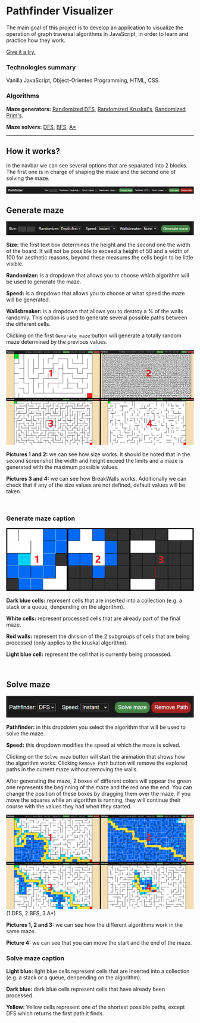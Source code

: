 # Pathfinder Visualizer

The main goal of this project is to develop an application to visualize the operation of graph traversal algorithms in JavaScript, in order to learn and practice how they work.

[Give it a try.](https://maze-pathfinder-visualizer.herokuapp.com/)

### Technologies summary
Vanilla JavaScript, Object-Oriented Programming, HTML, CSS.

### Algorithms

**Maze generators:** [Randomized DFS](https://en.wikipedia.org/wiki/Maze_generation_algorithm#Randomized_depth-first_search),  [Randomized Kruskal's](https://en.wikipedia.org/wiki/Maze_generation_algorithm#Randomized_Kruskal's_algorithm),  [Randomized Prim's](https://en.wikipedia.org/wiki/Maze_generation_algorithm#Randomized_Prim's_algorithm).

**Maze solvers:** [DFS](https://en.wikipedia.org/wiki/Depth-first_search "DFS"), [BFS](https://en.wikipedia.org/wiki/Breadth-first_search "BFS"), [A*](https://en.wikipedia.org/wiki/A*_search_algorithm "A*")

------------

## How it works?
In the navbar we can see several options that are separated into 2 blocks. The first one is in charge of shaping the maze and the second one of solving the maze.

![NavBar](readmeresources/Navbar.png?raw=true)

## Generate maze

![NavBar1](readmeresources/navbarFirstBlock.png?raw=true)

**Size:** the first text box determines the height and the second one the width of the board. It will not be possible to exceed a height of 50 and a width of 100 for aesthetic reasons, beyond these measures the cells begin to be little visible.

**Randomizer:** is a dropdown that allows you to choose which algorithm will be used to generate the maze.

**Speed:** is a dropdown that allows you to choose at what speed the maze will be generated.

**Wallsbreaker:** is a dropdown that allows you to destroy a % of the walls randomly. This option is used to generate several possible paths between the different cells.

Clicking on the first `Generate maze` button will generate a totally random maze determined by the previous values.
 
![options](readmeresources/firstBlockOptions.png?raw=true) 

**Pictures 1 and 2:** we can see how size works. It should be noted that in the second screenshot the width and height exceed the limits and a maze is generated with the maximum possible values. 

**Pictures 3 and 4:** we can see how BreakWalls works. Additionally we can check that if any of the size values are not defined, default values will be taken.

<br/>

### Generate maze caption
![mazegenerator](readmeresources/mazegenerators.png?raw=true) 

**Dark blue cells:** represent cells that are inserted into a collection (e.g. a stack or a queue, denpending on the algorithm).

**White cells:** represent processed cells that are already part of the final maze.

**Red walls:** represent the division of the 2 subgroups of cells that are being processed (only applies to the kruskal algorithm).

**Light blue cell:** represent the cell that is currently being processed.

<br/>

## Solve maze

![NavBar2](readmeresources/navbarSecondBlock.png?raw=true)

**Pathfinder:** in this dropdown you select the algorithm that will be used to solve the maze.

**Speed:** this dropdown modifies the speed at which the maze is solved.

Clicking on the `Solve maze` button will start the animation that shows how the algorithm works. Clicking `Remove Path` button will remove the explored paths in the current maze without removing the walls.

After generating the maze, 2 boxes of different colors will appear the green one represents the beginning of the maze and the red one the end. You can change the position of these boxes by dragging them over the maze. If you move the squares while an algorithm is running, they will continue their course with
the values they had when they started.

![options2](readmeresources/pathfinders.png?raw=true)
(1.DFS, 2.BFS, 3.A*)

**Pictures 1, 2 and 3:** we can see how the different algorithms work in the same maze.

**Picture 4:** we can see that you can move the start and the end of the maze.

### Solve maze caption

**Light blue:** light blue cells represent cells that are inserted into a collection (e.g. a stack or a queue, denpending on the algorithm).

**Dark blue:** dark blue cells represent cells that have already been processed.

**Yellow:** Yellow cells represent one of the shortest possible paths, except DFS which returns the first path it finds. 


